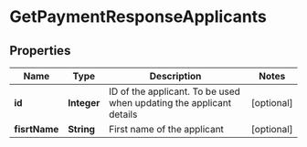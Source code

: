 

# GetPaymentResponseApplicants


## Properties

Name | Type | Description | Notes
------------ | ------------- | ------------- | -------------
**id** | **Integer** | ID of the applicant. To be used when updating the applicant details |  [optional]
**fisrtName** | **String** | First name of the applicant |  [optional]



